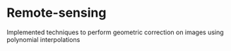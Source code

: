 # Remote-sensing

Implemented techniques to perform geometric correction on images using polynomial interpolations
